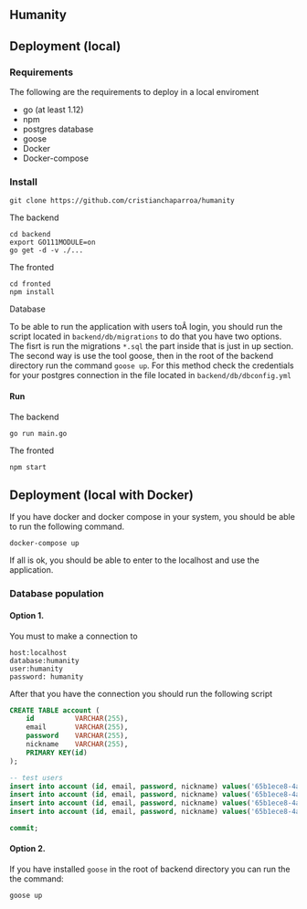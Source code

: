 ## Humanity


## Deployment (local)

### Requirements

The following are the requirements to deploy in a local enviroment
  - go (at least 1.12)
  - npm
  - postgres database
  - goose
  - Docker
  - Docker-compose

### Install

```
git clone https://github.com/cristianchaparroa/humanity
```

The backend
```
cd backend
export GO111MODULE=on
go get -d -v ./...
```

The fronted

```
cd fronted
npm install
```

Database

To be able to run the application with  users toÂ login, you should run the script located in `backend/db/migrations` to do that you have two options. The fisrt is run the migrations `*.sql` the part inside that is just in up section. The second way is use the tool goose, then in the root of the backend directory run the command `goose up`. For this method check the credentials for your postgres connection in the file located in `backend/db/dbconfig.yml`

#### Run

The backend
```
go run main.go
```


The fronted
```
npm start
```

## Deployment (local with Docker)

If you have docker and docker compose in your system, you should be able to run the following command.
```
docker-compose up
```

If all is ok, you should be able to enter to the localhost and use the application.


### Database population


#### Option 1.

You must to make a connection to
```
host:localhost
database:humanity
user:humanity
password: humanity
```

After that you have the connection you should run the following script
```sql
CREATE TABLE account (
    id          VARCHAR(255),
    email       VARCHAR(255),
    password    VARCHAR(255),
    nickname    VARCHAR(255),
    PRIMARY KEY(id)
);

-- test users
insert into account (id, email, password, nickname) values('65b1ece8-4ab9-4be5-b433-15494faf4743','cristianchaparroa@gmail.com','12345', 'ccchaparroa');
insert into account (id, email, password, nickname) values('65b1ece8-4ab9-4be5-b433-15494faf4742','mauriciolopez@gmail.com','12345', 'mlopez');
insert into account (id, email, password, nickname) values('65b1ece8-4ab9-4be5-b433-15494faf4741','santiagocastro@gmail.com','12345', 'scastro');
insert into account (id, email, password, nickname) values('65b1ece8-4ab9-4be5-b433-15494faf4740','merwinponce@gmail.com','12345', 'mponce');

commit;
```

#### Option 2.

If you have installed `goose` in the root of backend directory you can run the the command:

```
goose up
```
